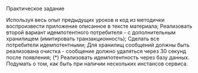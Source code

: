 Практическое задание

Используя весь опыт предыдущих уроков и код из методички воспроизвести приложение описанное в тексте материала;
Реализовать второй вариант идемпотентного потребителя - с дополнительным хранилищем (имитировать транзакционность);
Сделать все потребители идемпотентными;
Для хранилищ сообщений должны быть реализована очистка - сообщение должно удаляться через 30 секунд после появления;
(*) Реализовать идемпотентность через базу данных. Подумать о том, как быть при наличии нескольких инстансов сервиса.